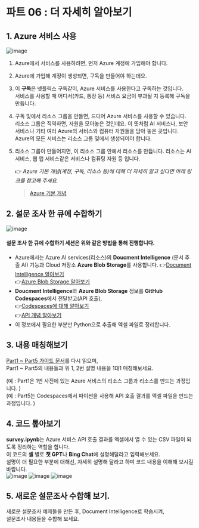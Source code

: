 # 파트 06 : 더 자세히 알아보기

## 1. Azure 서비스 사용


![image](https://github.com/pmj-chosim/Collect_Survey_Result/assets/114579651/80320bb2-d1fd-4569-bc03-b0cca49b5f03)

1. Azure에서 서비스를 사용하려면, 먼저 Azure 계정에 가입해야 합니다.  
1. Azure에 가입해 계정이 생성되면, 구독을 만들어야 하는데요.  
1. 이 **구독**은 넷플릭스 구독같이, Azure 서비스를 사용한다고 구독하는 것입니다.  
 서비스를 사용할 때 어디서(카드, 통장 등) 서비스 요금이 부과될 지 등록해 구독을 만듭니다.  
1. 구독 및에서 리소스 그룹을 만들면, 드디어 Azure 서비스를 사용할 수 있습니다.  
   리소스 그룹은 직역하면, 자원을 모아놓은 것인데요. 이 뜻처럼 AI 서비스나, 보안 서비스나 기타 여러 Azure의 서비스와 컴퓨터 자원들을 담아 놓은 곳입니다.
    Azure의 모든 서비스는 리소스 그룹 및에서 생성되어야 합니다.  
  
1. 리소스 그룹이 만들어지면, 이 리소스 그룹 안에서 리소스를 만듭니다.
   리소스는 AI 서비스, 웹 앱 서비스같은 서비스나 컴퓨팅 자원 등 입니다.

   👉 _Azure 기본 개념(계정, 구독, 리소스 등)에 대해 더 자세히 알고 싶다면 아래 링크를 참고해 주세요._
   > [Azure 기본 개념](https://woowah.tistory.com/4)  
  
## 2. 설문 조사 한 큐에 수합하기

![image](https://github.com/pmj-chosim/Collect_Survey_Result/assets/114579651/026a0300-b228-42f9-acc8-2e474bfb754b)


 #### 설문 조사 한 큐에 수합하기 세션은 위와 같은 방법을 통해 진행합니다.

   * Azure에서는  Azure AI services(리소스)의 **Doucment Intelligence** (문서 추출 AI) 기능과 Cloud 저장소 **Azure Blob Storage**를 사용합니다.
        👉[Document Intelligence 알아보기](https://learn.microsoft.com/ko-kr/azure/ai-services/document-intelligence/overview?view=doc-intel-4.0.0)<br>
        👉[Azure Blob Storage 알아보기](https://learn.microsoft.com/ko-kr/azure/storage/blobs/storage-blobs-introduction)
   * **Doucment Intelligence**와 **Azure Blob Storage** 정보를 **GitHub Codespaces**에서 전달받고(API 호출), <br>
        👉[Codespaces에 대해 알아보기](https://docs.github.com/ko/codespaces/overview)<br>
        👉[API 개념 알아보기](https://www.redhat.com/ko/topics/api/what-are-application-programming-interfaces)  
   * 이 정보에서 필요한 부분만 Python으로 추출해 엑셀 파일로 정리합니다.   

 ## 3. 내용 매칭해보기
 [Part1 ~ Part5 가이드 문서](https://github.com/pmj-chosim/Collect_Survey_Result/blob/main/sessionguide/Part01.md)를 다시 읽으며, <br>
 Part1 ~ Part5의 내용들과 위 1, 2번 설명 내용을 1대1 매칭해보세요.  
   
 (예 : Part1은 1번 사진에 있는 Azure 서비스의 리소스 그룹과 리소스를 만드는 과정입니다. )  
 (예 : Part5는 Codespaces에서 파이썬을 사용해 API 호출 결과를 엑셀 파일을 만드는 과정입니다. )


 ## 4. 코드 톺아보기
 **survey.ipynb**는 Azure 서비스 API 호출 결과를 엑셀에서 열 수 있는 CSV 파일이 되도록 정리하는 역할을 합니다.  
 이 코드의 **셀** 별로 **챗 GPT**나 **Bing Chat**에 설명해달라고 입력해보세요.  
 설명이 더 필요한 부분에 대해선, 자세히 설명해 달라고 하며 코드 내용을 이해해 보시길 바랍니다.  
 ![image](https://github.com/pmj-chosim/Collect_Survey_Result/assets/114579651/7d5efff9-f2b8-4ecd-86e1-110c3fe69a83)
![image](https://github.com/pmj-chosim/Collect_Survey_Result/assets/114579651/4d9d678a-198e-4d09-aac1-f39c571a8e97)
![image](https://github.com/pmj-chosim/Collect_Survey_Result/assets/114579651/cf2b4b18-c33e-44f5-9c06-1267a15a4894)

 
## 5. 새로운 설문조사 수합해 보기.
새로운 설문조사 예제들을 만든 후, Document Intelligence로 학슴시켜, <br>
설문조사 내용들을 수합해 보세요.
